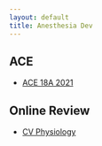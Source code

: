 ```yaml
---
layout: default
title: Anesthesia Dev
---
```

## ACE

* [ACE 18A 2021](./ace/18A_2021.md)

## Online Review
* [CV Physiology](./physiology/Cardiovascular_PhysPharm.md)